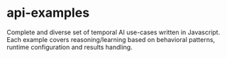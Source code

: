 # api-examples
Complete and diverse set of temporal AI use-cases written in Javascript. Each example covers reasoning/learning based on behavioral patterns, runtime configuration and results handling.
